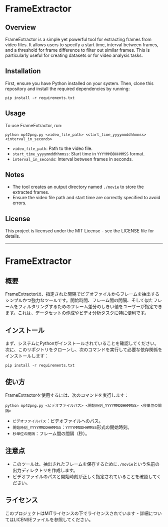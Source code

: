 # FrameExtractor

## Overview
FrameExtractor is a simple yet powerful tool for extracting frames from video files. It allows users to specify a start time, interval between frames, and a threshold for frame difference to filter out similar frames. This is particularly useful for creating datasets or for video analysis tasks.

## Installation
First, ensure you have Python installed on your system. Then, clone this repository and install the required dependencies by running:
```
pip install -r requirements.txt
```

## Usage
To use FrameExtractor, run:

```
python mp42png.py <video_file_path> <start_time_yyyymmddhhmmss> <interval_in_seconds>
```
- `video_file_path`: Path to the video file.
- `start_time_yyyymmddhhmmss`: Start time in `YYYYMMDDHHMMSS` format.
- `interval_in_seconds`: Interval between frames in seconds.

## Notes
- The tool creates an output directory named `./movie` to store the extracted frames.
- Ensure the video file path and start time are correctly specified to avoid errors.

## License
This project is licensed under the MIT License - see the LICENSE file for details.

---
# FrameExtractor

## 概要
FrameExtractorは、指定された間隔でビデオファイルからフレームを抽出するシンプルかつ強力なツールです。開始時間、フレーム間の間隔、そして似たフレームをフィルタリングするためのフレーム差分のしきい値をユーザーが指定できます。これは、データセットの作成やビデオ分析タスクに特に便利です。

## インストール
まず、システムにPythonがインストールされていることを確認してください。次に、このリポジトリをクローンし、次のコマンドを実行して必要な依存関係をインストールします：
```
pip install -r requirements.txt
```

## 使い方
FrameExtractorを使用するには、次のコマンドを実行します：
```
python mp42png.py <ビデオファイルパス> <開始時刻_YYYYMMDDHHMMSS> <秒単位の間隔>
```

- `ビデオファイルパス`：ビデオファイルへのパス。
- `開始時刻_YYYYMMDDHHMMSS`：`YYYYMMDDHHMMSS`形式の開始時刻。
- `秒単位の間隔`：フレーム間の間隔（秒）。

## 注意点
- このツールは、抽出されたフレームを保存するために`./movie`という名前の出力ディレクトリを作成します。
- ビデオファイルのパスと開始時刻が正しく指定されていることを確認してください。

## ライセンス
このプロジェクトはMITライセンスの下でライセンスされています - 詳細についてはLICENSEファイルを参照してください。
